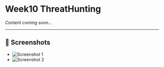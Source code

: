 # Week10 ThreatHunting

*Content coming soon...*

---

## 📸 Screenshots

- ![Screenshot 1](Week10_screenshots/screenshot1.png)
- ![Screenshot 2](Week10_screenshots/screenshot2.png)
